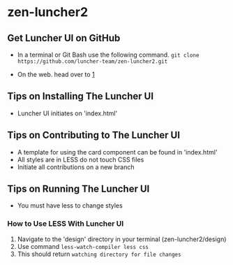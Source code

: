 zen-luncher2
======
## Get Luncher UI on GitHub
  - In a terminal or Git Bash use the following command.
  `git clone https://github.com/luncher-team/zen-luncher2.git`

  - On the web.
  head over to [1](https://github.com/luncher-team/zen-luncher2.git)


Tips on Installing The Luncher UI
------
  - Luncher UI initiates on 'index.html'


Tips on Contributing to The Luncher UI
------
  - A template for using the card component can be found in 'index.html'
  - All styles are in LESS do not touch CSS files
  - Initiate all contributions on a new branch

Tips on Running The Luncher UI
------
  - You must have less to change styles 

### How to Use LESS With Luncher UI
  1. Navigate to the 'design' directory in your terminal (zen-luncher2/design)
  2. Use command `less-watch-compiler less css`
  3. This should return `watching directory for file changes`
